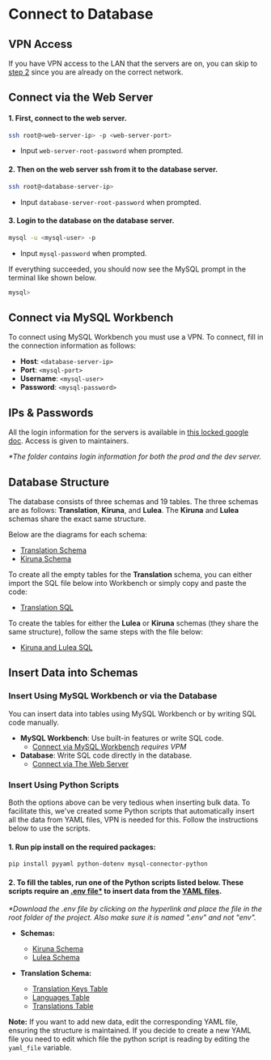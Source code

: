 # Connect to Database

## VPN Access
If you have VPN access to the LAN that the servers are on, you can skip to [step 2](#2-then-on-the-web-server-ssh-from-it-to-the-database-server) since you are already on the correct network.

## Connect via the Web Server
#### 1. First, connect to the web server.
```bash
ssh root@<web-server-ip> -p <web-server-port>
```
- Input `web-server-root-password` when prompted.

#### 2. Then on the web server ssh from it to the database server.
```bash
ssh root@<database-server-ip>
```
- Input `database-server-root-password` when prompted.

#### 3. Login to the database on the database server. 
```bash
mysql -u <mysql-user> -p
```
- Input `mysql-password` when prompted.

If everything succeeded, you should now see the MySQL prompt in the terminal like shown below. 
```bash
mysql>
```
## Connect via MySQL Workbench

To connect using MySQL Workbench you must use a VPN. To connect, fill in the connection information as follows:

- **Host**: `<database-server-ip>`
- **Port**: `<mysql-port>`
- **Username**: `<mysql-user>`
- **Password**: `<mysql-password>`

## IPs & Passwords
All the login information for the servers is available in [this locked google doc](https://docs.google.com/document/d/1e-FzBbY3JdYLGsp38Va0nXPVGH7eKSYGxgbwL7voolg/edit). Access is given to maintainers.

_*The folder contains login information for both the prod and the dev server._

## Database Structure

The database consists of three schemas and 19 tables. The three schemas are as follows: **Translation**, **Kiruna**, and **Lulea**. The **Kiruna** and **Lulea** schemas share the exact same structure.

Below are the diagrams for each schema:

- [Translation Schema](https://github.com/user-attachments/assets/f2d37e1d-0260-4f8b-9e5e-e539397822d8)
- [Kiruna Schema](https://github.com/user-attachments/assets/0da0714d-a454-452b-83a8-f8ed4f325752)

To create all the empty tables for the **Translation** schema, you can either import the SQL file below into Workbench or simply copy and paste the code:

- [Translation SQL](../sql/Translation.sql)

To create the tables for either the **Lulea** or **Kiruna** schemas (they share the same structure), follow the same steps with the file below:

- [Kiruna and Lulea SQL](../sql/Kiruna_and_Lulea.sql)

## Insert Data into Schemas

### Insert Using MySQL Workbench or via the Database
You can insert data into tables using MySQL Workbench or by writing SQL code manually.

- **MySQL Workbench**: Use built-in features or write SQL code.
  - [Connect via MySQL Workbench](#connect-via-mysql-workbench)
   _requires VPM_
- **Database**: Write SQL code directly in the database.
  - [Connect via The Web Server](#connect-via-the-web-server)

### Insert Using Python Scripts
Both the options above can be very tedious when inserting bulk data. To facilitate this, we've created some Python scripts that automatically insert all the data from YAML files, VPN is needed for this. Follow the instructions below to use the scripts.
#### 1. Run pip install on the required packages:
```bash
pip install pyyaml python-dotenv mysql-connector-python
```
#### 2. To fill the tables, run one of the Python scripts listed below. These scripts require an [.env file*](https://drive.google.com/file/d/1bbLyv1HWyYzVd9tsMDsWBNocZKUnETIF/view?usp=drive_link) to insert data from the [YAML files](../db-insert-scripts/yaml-files/).

_*Download the .env file by clicking on the hyperlink and place the file in the root folder of the project. Also make sure it is named ".env" and not "env"._

- **Schemas:**
  - [Kiruna Schema](../db-insert-scripts/kiruna.py)
  - [Lulea Schema](../db-insert-scripts/lulea.py)

- **Translation Schema:**
  - [Translation Keys Table](../db-insert-scripts/translation_keys.py)
  - [Languages Table](../db-insert-scripts/languages.py)
  - [Translations Table](../db-insert-scripts/translations.py)

**Note:** If you want to add new data, edit the corresponding YAML file, ensuring the structure is maintained. If you decide to create a new YAML file you need to edit which file the python script is reading by editing the `yaml_file` variable.
  
